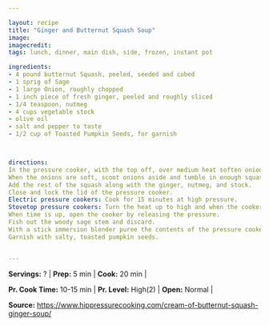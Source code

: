 ```yaml
---

layout: recipe
title: "Ginger and Butternut Squash Soup"
image: 
imagecredit: 
tags: lunch, dinner, main dish, side, frozen, instant pot

ingredients:
- 4 pound butternut Squash, peeled, seeded and cubed
- 1 sprig of Sage
- 1 large Onion, roughly chopped
- 1 inch piece of fresh ginger, peeled and roughly sliced
- 1/4 teaspoon, nutmeg
- 4 cups vegetable stock
- olive oil
- salt and pepper to taste
- 1/2 cup of Toasted Pumpkin Seeds, for garnish



directions:
In the pressure cooker, with the top off, over medium heat soften onions with the sage, salt and pepper.
When the onions are soft, scoot onions aside and tumble in enough squash cubes to cover the base of the pressure cooker, let brown for for about 10 minutes, stirring infrequently.
Add the rest of the squash along with the ginger, nutmeg, and stock.
Close and lock the lid of the pressure cooker.
Electric pressure cookers: Cook for 15 minutes at high pressure.
Stovetop pressure cookers: Turn the heat up to high and when the cooker indicates it has reached high pressure, lower to the heat to maintain it and begin counting 10 minutes pressure cooking time.
When time is up, open the cooker by releasing the pressure.
Fish out the woody sage stem and discard.
With a stick immersion blender puree the contents of the pressure cooker and serve!
Garnish with salty, toasted pumpkin seeds.


---
```


**Servings:** ? | **Prep:** 5 min | **Cook:** 20 min | 

**Pr. Cook Time:** 10-15 min | **Pr. Level:** High(2) | **Open:** Normal |

**Source:** https://www.hippressurecooking.com/cream-of-butternut-squash-ginger-soup/

